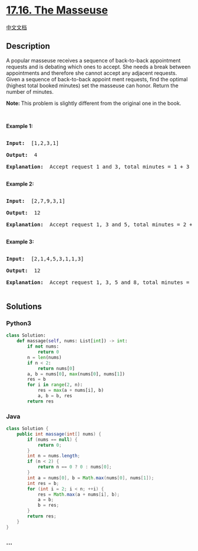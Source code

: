 # [17.16. The Masseuse](https://leetcode-cn.com/problems/the-masseuse-lcci)

[中文文档](/lcci/17.16.The%20Masseuse/README.md)

## Description

<p>A popular masseuse receives a sequence of back-to-back appointment requests and is debating which ones to accept. She needs a break between appointments and therefore she cannot accept any adjacent requests. Given a sequence of back-to-back appoint&shy; ment requests, find the optimal (highest total booked minutes) set the masseuse can honor. Return the number of minutes.</p>

<p><b>Note:&nbsp;</b>This problem is slightly different from the original one in the book.</p>

<p>&nbsp;</p>

<p><strong>Example 1: </strong></p>

<pre>

<strong>Input: </strong> [1,2,3,1]

<strong>Output: </strong> 4

<strong>Explanation: </strong> Accept request 1 and 3, total minutes = 1 + 3 = 4

</pre>

<p><strong>Example 2: </strong></p>

<pre>

<strong>Input: </strong> [2,7,9,3,1]

<strong>Output: </strong> 12

<strong>Explanation: </strong> Accept request 1, 3 and 5, total minutes = 2 + 9 + 1 = 12

</pre>

<p><strong>Example 3: </strong></p>

<pre>

<strong>Input: </strong> [2,1,4,5,3,1,1,3]

<strong>Output: </strong> 12

<strong>Explanation: </strong> Accept request 1, 3, 5 and 8, total minutes = 2 + 4 + 3 + 3 = 12

</pre>

## Solutions

<!-- tabs:start -->

### **Python3**

```python
class Solution:
    def massage(self, nums: List[int]) -> int:
        if not nums:
            return 0
        n = len(nums)
        if n < 2:
            return nums[0]
        a, b = nums[0], max(nums[0], nums[1])
        res = b
        for i in range(2, n):
            res = max(a + nums[i], b)
            a, b = b, res
        return res
```

### **Java**

```java
class Solution {
    public int massage(int[] nums) {
        if (nums == null) {
            return 0;
        }
        int n = nums.length;
        if (n < 2) {
            return n == 0 ? 0 : nums[0];
        }
        int a = nums[0], b = Math.max(nums[0], nums[1]);
        int res = b;
        for (int i = 2; i < n; ++i) {
            res = Math.max(a + nums[i], b);
            a = b;
            b = res;
        }
        return res;
    }
}
```

### **...**

```

```

<!-- tabs:end -->

